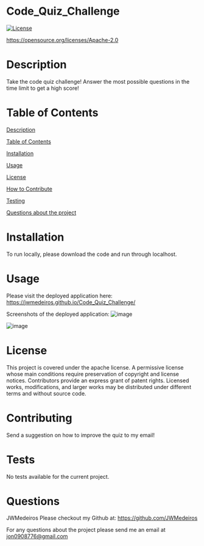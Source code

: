 # Code_Quiz_Challenge 
  [![License](https://img.shields.io/badge/License-Apache_2.0-blue.svg)](https://opensource.org/licenses/Apache-2.0) 

  https://opensource.org/licenses/Apache-2.0

  
  # Description
  Take the code quiz challenge! Answer the most possible questions in the time limit to get a high score! 


  # Table of Contents
  [Description](#description) 

  [Table of Contents](#table-of-contents) 

  [Installation](#installation) 

  [Usage](#usage) 

  [License](#license) 

  [How to Contribute](#contributing)

  [Testing](#tests)

  [Questions about the project](#questions)

  
  # Installation
  To run locally, please download the code and run through localhost.

  
  # Usage
  Please visit the deployed application here: https://jwmedeiros.github.io/Code_Quiz_Challenge/

  Screenshots of the deployed application: 
  ![image](https://user-images.githubusercontent.com/44784107/187517427-997aeedd-ae2e-46d3-9f36-569c4376c9f7.png)
  
  ![image](https://user-images.githubusercontent.com/44784107/187517581-8aff20a4-beb8-45ac-9e6f-0e625da8dd64.png)

  
  # License
  This project is covered under the apache license. A permissive license whose main conditions require preservation of copyright and license notices. Contributors provide an express grant of patent rights. Licensed works, modifications, and larger works may be distributed under different terms and without source code.

  
  # Contributing
  Send a suggestion on how to improve the quiz to my email!

  
  # Tests
  No tests available for the current project.

  
  # Questions
  JWMedeiros
  Please checkout my Github at:
  https://github.com/JWMedeiros


  For any questions about the project please send me an email at jon0908776@gmail.com
